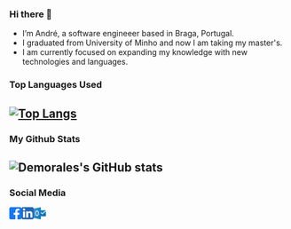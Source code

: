 ### Hi there 👋

- I’m André, a software engineeer based in Braga, Portugal.
- I graduated from University of Minho and now I am taking my master's. 
- I am currently focused on expanding my knowledge with new technologies and languages.

### Top Languages Used
[![Top Langs](https://github-readme-stats.vercel.app/api/top-langs/?username=Demorales1998&layout=compact&theme=solarized-dark)](https://github.com/anuraghazra/github-readme-stats)
----------------------------------------

### My Github Stats
![Demorales's GitHub stats](https://github-readme-stats.vercel.app/api?username=Demorales&show_icons=true&theme=solarized-dark)
----------------------------------------

### Social Media

<a target="_blank" href="https://www.facebook.com/andre.morais1998">
  <img align="left" alt="Facebook" width="22px" src="https://github.com/Zayts3v/Zayts3v/blob/main/Faceboook.svg" />
</a>
<a target="_blank" href="https://www.linkedin.com/in/andremorais1998/">
  <img align="left" alt="LinkedIN" width="22px" src="https://github.com/Zayts3v/Zayts3v/blob/main/LinkedIN.svg" />
</a>
<a target="_blank" href="mailto:andre_morais98@hotmail.com">
  <img align="left" alt="Mail" width="22px" src="https://github.com/Zayts3v/Zayts3v/blob/main/Outlook.svg" />
</a>

